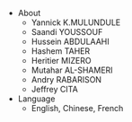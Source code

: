 <!-- navbar docs/_navbar.md -->
- About 
  - Yannick K.MULUNDULE
  - Saandi YOUSSOUF
  - Hussein ABDULAAHI
  - Hashem TAHER
  - Heritier MIZERO
  - Mutahar AL-SHAMERI
  - Andry RABARISON
  - Jeffrey CITA
- Language 
  - English, Chinese, French